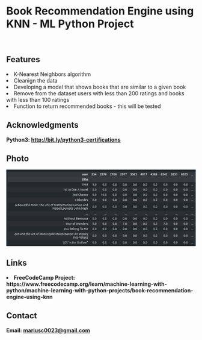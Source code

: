 <h1> Book Recommendation Engine using KNN - ML Python Project</h1>
<br>
<h2>Features</h2>
<li>K-Nearest Neighbors algorithm</li>
<li>Cleanign the data</li>
<li>Developing a model that shows books that are similar to a given book</li>
<li>Remove from the dataset users with less than 200 ratings and books with less than 100 ratings</li>
<li>Function to return recommended books - this will be tested</li>
<h2>Acknowledgments</h2>

<b> Python3: http://bit.ly/python3-certifications <b>
<br>


<h2>Photo</h2>
<img src="image.png">
<br>

<h2>Links</h2>
<li>FreeCodeCamp Project: https://www.freecodecamp.org/learn/machine-learning-with-python/machine-learning-with-python-projects/book-recommendation-engine-using-knn</li>
<h2>Contact</h2>

<b> Email: mariusc0023@gmail.com </b>
